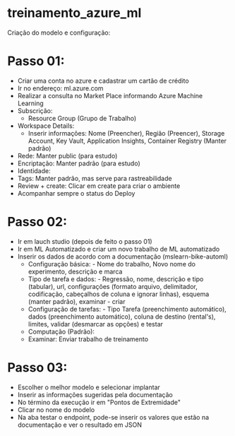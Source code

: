 # treinamento_azure_ml
Criação do modelo e configuração:

# Passo 01:
 - Criar uma conta no azure e cadastrar um cartão de crédito
 - Ir no endereço: ml.azure.com
 - Realizar a consulta no Market Place informando Azure Machine Learning
 - Subscrição:
    - Resource Group (Grupo de Trabalho)
 - Workspace Details:
    - Inserir informações: Nome (Preencher), Região (Preencer), Storage Account, Key Vault, Application Insights, Container Registry (Manter padrão)
 -  Rede: Manter public (para estudo)
 -  Encriptação: Manter padrão (para estudo)
 - Identidade:
 - Tags: Manter padrão, mas serve para rastreabilidade
 - Review + create: Clicar em create para criar o ambiente
 - Acompanhar sempre o status do Deploy
# Passo 02:
 - Ir em lauch studio (depois de feito o passo 01)
 - Ir em ML Automatizado e criar um novo trabalho de ML automatizado
 - Inserir os dados de acordo com a documentação (mslearn-bike-automl)
    - Configuração básica:
          - Nome do trabalho, Novo nome do experimento, descrição e marca
    - Tipo de tarefa e dados:
          - Regressão, nome, descrição e tipo (tabular), url, configurações (formato arquivo, delimitador, codificação, cabeçalhos de coluna e ignorar linhas), esquema (manter padrão), examinar - criar
    - Configuração de tarefas:
          - Tipo Tarefa (preenchimento automático), dados (preenchimento automático), coluna de destino (rental's), limites, validar (desmarcar as opções) e testar
    - Computação (Padrão):
    - Examinar: Enviar trabalho de treinamento
# Passo 03:
 - Escolher o melhor modelo e selecionar implantar
 - Inserir as informações sugeridas pela documentação
 - No término da execução ir em "Pontos de Extremidade"
 - Clicar no nome do modelo
 - Na aba testar o endpoint, pode-se inserir os valores que estão na documentação e ver o resultado em JSON
